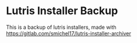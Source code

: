 # Lutris Installer Backup

This is a backup of lutris installers, made with https://gitlab.com/smichel17/lutris-installer-archiver

